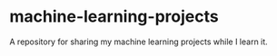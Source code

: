 # machine-learning-projects
A repository for sharing my machine learning projects while I learn it.
